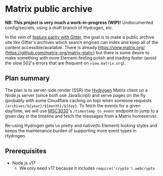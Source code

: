 # Matrix public archive

**NB: This project is very much a work-in-progress (WIP)!** Undocumented
config/secrets, using a draft branch of Hydrogen, etc.

In the vein of [feature parity with
Gitter](https://github.com/vector-im/roadmap/issues/26), the goal is to make a
public archive site like Gitter's archives which search engines can index and
keep all of the content accessible/available. There is already
https://view.matrix.org/ (https://github.com/matrix-org/matrix-static) but there
is some desire to make something with more Element-feeling polish and loading
faster (avoid the slow 502's errors that are frequent on `view.matrix.org`).

## Plan summary

The plan is to server-side render (SSR) the
[Hydrogen](https://github.com/vector-im/hydrogen-web) Matrix client on a Node.js
server (since both use JavaScript) and serve pages on the fly (probably with
some Cloudflare caching on top) when someone requests
`/archives/${year}/${month}/${day}`. To fetch the events for a given day/time,
we will use [MSC3030](https://github.com/matrix-org/matrix-doc/pull/3030)'s
`/timestamp_to_event` endpoint to jump to a given day in the timeline and fetch
the messages from a Matrix homeserver.

Re-using Hydrogen gets us pretty and native(to Element) looking styles and keeps
the maintenance burden of supporting more event types in Hydrogen.

## Prerequisites

- Node.js v17
  - We only need v17 because it includes `require('crypto').webcrypto`
